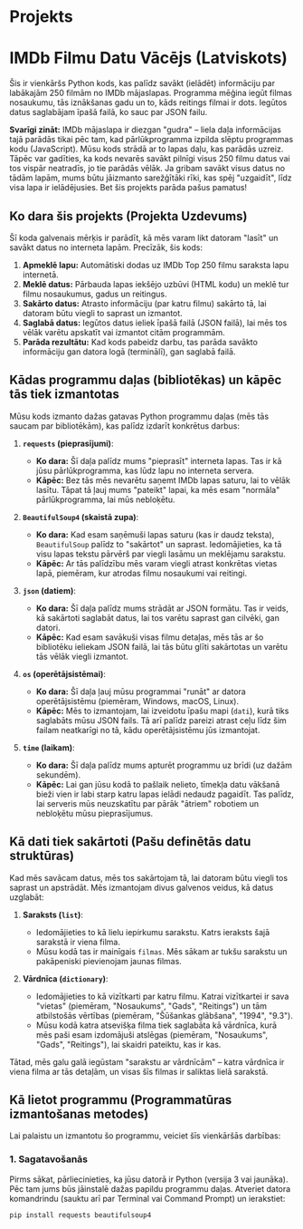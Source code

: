 # Projekts
# IMDb Filmu Datu Vācējs (Latviskots)

Šis ir vienkāršs Python kods, kas palīdz savākt (ielādēt) informāciju par labākajām 250 filmām no IMDb mājaslapas. Programma mēģina iegūt filmas nosaukumu, tās iznākšanas gadu un to, kāds reitings filmai ir dots. Iegūtos datus saglabājam īpašā failā, ko sauc par JSON failu.

**Svarīgi zināt:** IMDb mājaslapa ir diezgan "gudra" – liela daļa informācijas tajā parādās tikai pēc tam, kad pārlūkprogramma izpilda slēptu programmas kodu (JavaScript). Mūsu kods strādā ar to lapas daļu, kas parādās uzreiz. Tāpēc var gadīties, ka kods nevarēs savākt pilnīgi visus 250 filmu datus vai tos vispār neatradīs, jo tie parādās vēlāk. Ja gribam savākt visus datus no tādām lapām, mums būtu jāizmanto sarežģītāki rīki, kas spēj "uzgaidīt", līdz visa lapa ir ielādējusies. Bet šis projekts parāda pašus pamatus!

## Ko dara šis projekts (Projekta Uzdevums)

Šī koda galvenais mērķis ir parādīt, kā mēs varam likt datoram "lasīt" un savākt datus no interneta lapām. Precīzāk, šis kods:

1.  **Apmeklē lapu:** Automātiski dodas uz IMDb Top 250 filmu saraksta lapu internetā.
2.  **Meklē datus:** Pārbauda lapas iekšējo uzbūvi (HTML kodu) un meklē tur filmu nosaukumus, gadus un reitingus.
3.  **Sakārto datus:** Atrasto informāciju (par katru filmu) sakārto tā, lai datoram būtu viegli to saprast un izmantot.
4.  **Saglabā datus:** Iegūtos datus ieliek īpašā failā (JSON failā), lai mēs tos vēlāk varētu apskatīt vai izmantot citām programmām.
5.  **Parāda rezultātu:** Kad kods pabeidz darbu, tas parāda savākto informāciju gan datora logā (terminālī), gan saglabā failā.

## Kādas programmu daļas (bibliotēkas) un kāpēc tās tiek izmantotas

Mūsu kods izmanto dažas gatavas Python programmu daļas (mēs tās saucam par bibliotēkām), kas palīdz izdarīt konkrētus darbus:

1.  **`requests` (pieprasījumi)**:
    * **Ko dara:** Šī daļa palīdz mums "pieprasīt" interneta lapas. Tas ir kā jūsu pārlūkprogramma, kas lūdz lapu no interneta servera.
    * **Kāpēc:** Bez tās mēs nevarētu saņemt IMDb lapas saturu, lai to vēlāk lasītu. Tāpat tā ļauj mums "pateikt" lapai, ka mēs esam "normāla" pārlūkprogramma, lai mūs nebloķētu.

2.  **`BeautifulSoup4` (skaistā zupa)**:
    * **Ko dara:** Kad esam saņēmuši lapas saturu (kas ir daudz teksta), `BeautifulSoup` palīdz to "sakārtot" un saprast. Iedomājieties, ka tā visu lapas tekstu pārvērš par viegli lasāmu un meklējamu sarakstu.
    * **Kāpēc:** Ar tās palīdzību mēs varam viegli atrast konkrētas vietas lapā, piemēram, kur atrodas filmu nosaukumi vai reitingi.

3.  **`json` (datiem)**:
    * **Ko dara:** Šī daļa palīdz mums strādāt ar JSON formātu. Tas ir veids, kā sakārtoti saglabāt datus, lai tos varētu saprast gan cilvēki, gan datori.
    * **Kāpēc:** Kad esam savākuši visas filmu detaļas, mēs tās ar šo bibliotēku ieliekam JSON failā, lai tās būtu glīti sakārtotas un varētu tās vēlāk viegli izmantot.

4.  **`os` (operētājsistēmai)**:
    * **Ko dara:** Šī daļa ļauj mūsu programmai "runāt" ar datora operētājsistēmu (piemēram, Windows, macOS, Linux).
    * **Kāpēc:** Mēs to izmantojam, lai izveidotu īpašu mapi (`dati`), kurā tiks saglabāts mūsu JSON fails. Tā arī palīdz pareizi atrast ceļu līdz šim failam neatkarīgi no tā, kādu operētājsistēmu jūs izmantojat.

5.  **`time` (laikam)**:
    * **Ko dara:** Šī daļa palīdz mums apturēt programmu uz brīdi (uz dažām sekundēm).
    * **Kāpēc:** Lai gan jūsu kodā to pašlaik nelieto, tīmekļa datu vākšanā bieži vien ir labi starp katru lapas ielādi nedaudz pagaidīt. Tas palīdz, lai serveris mūs neuzskatītu par pārāk "ātriem" robotiem un nebloķētu mūsu pieprasījumus.

## Kā dati tiek sakārtoti (Pašu definētās datu struktūras)

Kad mēs savācam datus, mēs tos sakārtojam tā, lai datoram būtu viegli tos saprast un apstrādāt. Mēs izmantojam divus galvenos veidus, kā datus uzglabāt:

1.  **Saraksts (`list`)**:
    * Iedomājieties to kā lielu iepirkumu sarakstu. Katrs ieraksts šajā sarakstā ir viena filma.
    * Mūsu kodā tas ir mainīgais `filmas`. Mēs sākam ar tukšu sarakstu un pakāpeniski pievienojam jaunas filmas.

2.  **Vārdnīca (`dictionary`)**:
    * Iedomājieties to kā vizītkarti par katru filmu. Katrai vizītkartei ir sava "vietas" (piemēram, "Nosaukums", "Gads", "Reitings") un tām atbilstošās vērtības (piemēram, "Šūšankas glābšana", "1994", "9.3").
    * Mūsu kodā katra atsevišķa filma tiek saglabāta kā vārdnīca, kurā mēs paši esam izdomājuši atslēgas (piemēram, "Nosaukums", "Gads", "Reitings"), lai skaidri pateiktu, kas ir kas.

Tātad, mēs galu galā iegūstam "sarakstu ar vārdnīcām" – katra vārdnīca ir viena filma ar tās detaļām, un visas šīs filmas ir saliktas lielā sarakstā.

## Kā lietot programmu (Programmatūras izmantošanas metodes)

Lai palaistu un izmantotu šo programmu, veiciet šīs vienkāršās darbības:

### 1. Sagatavošanās

Pirms sākat, pārliecinieties, ka jūsu datorā ir Python (versija 3 vai jaunāka). Pēc tam jums būs jāinstalē dažas papildu programmu daļas. Atveriet datora komandrindu (sauktu arī par Terminal vai Command Prompt) un ierakstiet:

```bash
pip install requests beautifulsoup4
